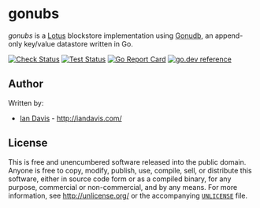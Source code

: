 # gonubs

*gonubs* is a [Lotus](https://github.com/filecoin-project/lotus) blockstore implementation using 
[Gonudb](https://github.com/iand/gonudb), an append-only key/value datastore written in Go.

[![Check Status](https://github.com/iand/gonubs/actions/workflows/check.yml/badge.svg)](https://github.com/iand/gonubs/actions/workflows/check.yml)
[![Test Status](https://github.com/iand/gonubs/actions/workflows/test.yml/badge.svg)](https://github.com/iand/gonubs/actions/workflows/test.yml)
[![Go Report Card](https://goreportcard.com/badge/github.com/iand/gonubs)](https://goreportcard.com/report/github.com/iand/gonubs)
[![go.dev reference](https://img.shields.io/badge/go.dev-reference-007d9c?logo=go&logoColor=white)](https://pkg.go.dev/github.com/iand/gonubs)


## Author

Written by:

* [Ian Davis](http://github.com/iand) - <http://iandavis.com/>

## License

This is free and unencumbered software released into the public domain. Anyone is free to 
copy, modify, publish, use, compile, sell, or distribute this software, either in source 
code form or as a compiled binary, for any purpose, commercial or non-commercial, and by 
any means. For more information, see <http://unlicense.org/> or the 
accompanying [`UNLICENSE`](UNLICENSE) file.
